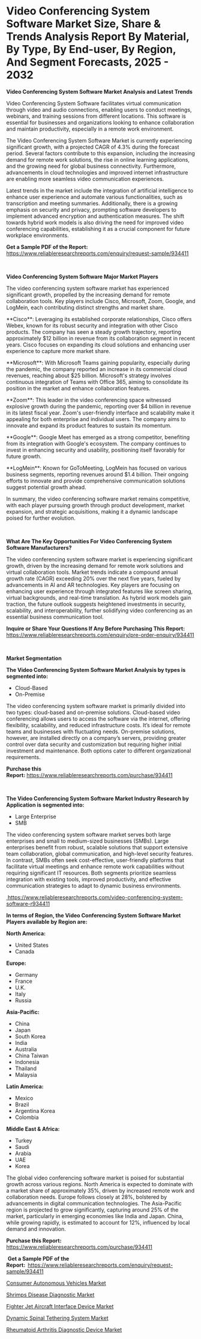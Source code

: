 <p><h1>Video Conferencing System Software Market Size, Share & Trends Analysis Report By Material, By Type, By End-user, By Region, And Segment Forecasts, 2025 - 2032</h1></p><p><strong>Video Conferencing System Software Market Analysis and Latest Trends</strong></p>
<p><p>Video Conferencing System Software facilitates virtual communication through video and audio connections, enabling users to conduct meetings, webinars, and training sessions from different locations. This software is essential for businesses and organizations looking to enhance collaboration and maintain productivity, especially in a remote work environment. </p><p>The Video Conferencing System Software Market is currently experiencing significant growth, with a projected CAGR of 4.3% during the forecast period. Several factors contribute to this expansion, including the increasing demand for remote work solutions, the rise in online learning applications, and the growing need for global business connectivity. Furthermore, advancements in cloud technologies and improved internet infrastructure are enabling more seamless video communication experiences.</p><p>Latest trends in the market include the integration of artificial intelligence to enhance user experience and automate various functionalities, such as transcription and meeting summaries. Additionally, there is a growing emphasis on security and privacy, prompting software developers to implement advanced encryption and authentication measures. The shift towards hybrid work models is also driving the need for improved video conferencing capabilities, establishing it as a crucial component for future workplace environments.</p></p>
<p><strong>Get a Sample PDF of the Report:&nbsp;</strong> <a href="https://www.reliableresearchreports.com/enquiry/request-sample/934411?utm_campaign=34&utm_medium=2&utm_source=Github&utm_content=ia&utm_term=07032025&utm_id=video-conferencing-system-software">https://www.reliableresearchreports.com/enquiry/request-sample/934411</a></p>
<p>&nbsp;</p>
<p><strong>Video Conferencing System Software Major Market Players</strong></p>
<p><p>The video conferencing system software market has experienced significant growth, propelled by the increasing demand for remote collaboration tools. Key players include Cisco, Microsoft, Zoom, Google, and LogMein, each contributing distinct strengths and market share.</p><p>**Cisco**: Leveraging its established corporate relationships, Cisco offers Webex, known for its robust security and integration with other Cisco products. The company has seen a steady growth trajectory, reporting approximately $12 billion in revenue from its collaboration segment in recent years. Cisco focuses on expanding its cloud solutions and enhancing user experience to capture more market share.</p><p>**Microsoft**: With Microsoft Teams gaining popularity, especially during the pandemic, the company reported an increase in its commercial cloud revenues, reaching about $25 billion. Microsoft's strategy involves continuous integration of Teams with Office 365, aiming to consolidate its position in the market and enhance collaboration features.</p><p>**Zoom**: This leader in the video conferencing space witnessed explosive growth during the pandemic, reporting over $4 billion in revenue in its latest fiscal year. Zoom's user-friendly interface and scalability make it appealing for both enterprise and individual users. The company aims to innovate and expand its product features to sustain its momentum.</p><p>**Google**: Google Meet has emerged as a strong competitor, benefiting from its integration with Google's ecosystem. The company continues to invest in enhancing security and usability, positioning itself favorably for future growth.</p><p>**LogMein**: Known for GoToMeeting, LogMein has focused on various business segments, reporting revenues around $1.4 billion. Their ongoing efforts to innovate and provide comprehensive communication solutions suggest potential growth ahead.</p><p>In summary, the video conferencing software market remains competitive, with each player pursuing growth through product development, market expansion, and strategic acquisitions, making it a dynamic landscape poised for further evolution.</p></p>
<p>&nbsp;</p>
<p><strong>What Are The Key Opportunities For Video Conferencing System Software Manufacturers?</strong></p>
<p><p>The video conferencing system software market is experiencing significant growth, driven by the increasing demand for remote work solutions and virtual collaboration tools. Market trends indicate a compound annual growth rate (CAGR) exceeding 20% over the next five years, fueled by advancements in AI and AR technologies. Key players are focusing on enhancing user experience through integrated features like screen sharing, virtual backgrounds, and real-time translation. As hybrid work models gain traction, the future outlook suggests heightened investments in security, scalability, and interoperability, further solidifying video conferencing as an essential business communication tool.</p></p>
<p><strong>Inquire or Share Your Questions If Any Before Purchasing This Report:</strong> <a href="https://www.reliableresearchreports.com/enquiry/pre-order-enquiry/934411?utm_campaign=34&utm_medium=2&utm_source=Github&utm_content=ia&utm_term=07032025&utm_id=video-conferencing-system-software">https://www.reliableresearchreports.com/enquiry/pre-order-enquiry/934411</a></p>
<p>&nbsp;</p>
<p><strong>Market Segmentation</strong></p>
<p><strong>The Video Conferencing System Software Market Analysis by types is segmented into:</strong></p>
<p><ul><li>Cloud-Based</li><li>On-Premise</li></ul></p>
<p><p>The video conferencing system software market is primarily divided into two types: cloud-based and on-premise solutions. Cloud-based video conferencing allows users to access the software via the internet, offering flexibility, scalability, and reduced infrastructure costs. It’s ideal for remote teams and businesses with fluctuating needs. On-premise solutions, however, are installed directly on a company’s servers, providing greater control over data security and customization but requiring higher initial investment and maintenance. Both options cater to different organizational requirements.</p></p>
<p><strong>Purchase this Report:&nbsp;</strong><a href="https://www.reliableresearchreports.com/purchase/934411?utm_campaign=34&utm_medium=2&utm_source=Github&utm_content=ia&utm_term=07032025&utm_id=video-conferencing-system-software">https://www.reliableresearchreports.com/purchase/934411</a></p>
<p>&nbsp;</p>
<p><strong>The Video Conferencing System Software Market Industry Research by Application is segmented into:</strong></p>
<p><ul><li>Large Enterprise</li><li>SMB</li></ul></p>
<p><p>The video conferencing system software market serves both large enterprises and small to medium-sized businesses (SMBs). Large enterprises benefit from robust, scalable solutions that support extensive team collaboration, global communication, and high-level security features. In contrast, SMBs often seek cost-effective, user-friendly platforms that facilitate virtual meetings and enhance remote work capabilities without requiring significant IT resources. Both segments prioritize seamless integration with existing tools, improved productivity, and effective communication strategies to adapt to dynamic business environments.</p></p>
<p><a href="https://www.reliableresearchreports.com/video-conferencing-system-software-r934411?utm_campaign=34&utm_medium=2&utm_source=Github&utm_content=ia&utm_term=07032025&utm_id=video-conferencing-system-software">&nbsp;https://www.reliableresearchreports.com/video-conferencing-system-software-r934411</a></p>
<p><strong>In terms of Region, the Video Conferencing System Software Market Players available by Region are:</strong></p>
<p>
    <p> <strong> North America: </strong>
        <ul>
            <li>United States</li>
            <li>Canada</li>
        </ul>
        </p> 
    <p> <strong> Europe: </strong>
        <ul>
            <li>Germany</li>
            <li>France</li>
            <li>U.K.</li>
            <li>Italy</li>
            <li>Russia</li>
        </ul>
        </p> 
    <p> <strong> Asia-Pacific: </strong>
        <ul>
            <li>China</li>
            <li>Japan</li>
            <li>South Korea</li>
            <li>India</li>
            <li>Australia</li>
            <li>China Taiwan</li>
            <li>Indonesia</li>
            <li>Thailand</li>
            <li>Malaysia</li>
        </ul>
        </p> 
    <p> <strong> Latin America: </strong>
        <ul>
            <li>Mexico</li>
            <li>Brazil</li>
            <li>Argentina Korea</li>
            <li>Colombia</li>
        </ul>
        </p> 
    <p> <strong> Middle East & Africa: </strong>
        <ul>
            <li>Turkey</li>
            <li>Saudi</li>
            <li>Arabia</li>
            <li>UAE</li>
            <li>Korea</li>
        </ul>
    </p>
    </p>
<p><p>The global video conferencing software market is poised for substantial growth across various regions. North America is expected to dominate with a market share of approximately 35%, driven by increased remote work and collaboration needs. Europe follows closely at 28%, bolstered by advancements in digital communication technologies. The Asia-Pacific region is projected to grow significantly, capturing around 25% of the market, particularly in emerging economies like India and Japan. China, while growing rapidly, is estimated to account for 12%, influenced by local demand and innovation.</p></p>
<p><strong>Purchase this Report: </strong><a href="https://www.reliableresearchreports.com/purchase/934411?utm_campaign=34&utm_medium=2&utm_source=Github&utm_content=ia&utm_term=07032025&utm_id=video-conferencing-system-software">https://www.reliableresearchreports.com/purchase/934411</a></p>
<p>&nbsp;<strong>Get a Sample PDF of the Report:&nbsp;&nbsp;</strong><a href="https://www.reliableresearchreports.com/enquiry/request-sample/934411?utm_campaign=34&utm_medium=2&utm_source=Github&utm_content=ia&utm_term=07032025&utm_id=video-conferencing-system-software">https://www.reliableresearchreports.com/enquiry/request-sample/934411</a></p>
<p><strong></strong></p>
<p><p><a href="https://github.com/darenph8er/Market-Research-Report-List-1/blob/main/consumer-autonomous-vehicles-market.md?utm_campaign=34&utm_medium=2&utm_source=Github&utm_content=ia&utm_term=07032025&utm_id=video-conferencing-system-software">Consumer Autonomous Vehicles Market</a></p><p><a href="https://github.com/lashaunm5st/Market-Research-Report-List-1/blob/main/shrimps-disease-diagnostic-market.md?utm_campaign=34&utm_medium=2&utm_source=Github&utm_content=ia&utm_term=07032025&utm_id=video-conferencing-system-software">Shrimps Disease Diagnostic Market</a></p><p><a href="https://github.com/rosalinebhakta48/Market-Research-Report-List-1/blob/main/fighter-jet-aircraft-interface-device-market.md?utm_campaign=34&utm_medium=2&utm_source=Github&utm_content=ia&utm_term=07032025&utm_id=video-conferencing-system-software">Fighter Jet Aircraft Interface Device Market</a></p><p><a href="https://github.com/kimberjam0i/Market-Research-Report-List-1/blob/main/dynamic-spinal-tethering-system-market.md?utm_campaign=34&utm_medium=2&utm_source=Github&utm_content=ia&utm_term=07032025&utm_id=video-conferencing-system-software">Dynamic Spinal Tethering System Market</a></p><p><a href="https://github.com/ElviraLeka1962/Market-Research-Report-List-1/blob/main/rheumatoid-arthritis-diagnostic-device-market.md?utm_campaign=34&utm_medium=2&utm_source=Github&utm_content=ia&utm_term=07032025&utm_id=video-conferencing-system-software">Rheumatoid Arthritis Diagnostic Device Market</a></p></p>